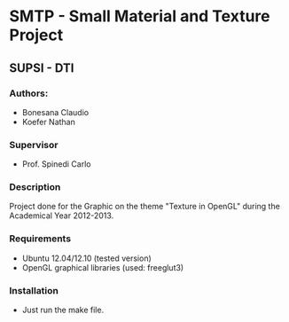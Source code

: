 # SMTP - Small Material and Texture Project
## SUPSI - DTI 

### Authors:
* Bonesana Claudio
* Koefer Nathan

### Supervisor
* Prof. Spinedi Carlo

### Description 
Project done for the Graphic on the theme "Texture in OpenGL" during the Academical Year 2012-2013.

### Requirements
* Ubuntu 12.04/12.10 (tested version)
* OpenGL graphical libraries (used: freeglut3)

### Installation
* Just run the make file.
